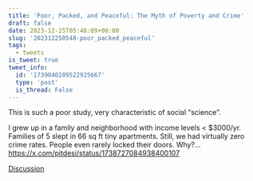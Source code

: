 ```yaml
---
title: 'Poor, Packed, and Peaceful: The Myth of Poverty and Crime'
draft: false
date: 2023-12-25T05:48:09+00:00
slug: '202312250548-poor_packed_peaceful'
tags:
  - tweets
is_tweet: true
tweet_info:
  id: '1739040289522925667'
  type: 'post'
  is_thread: False
---
```




This is such a poor study, very characteristic of social “science”. 

I grew up in a family and neighborhood with income levels &lt; $3000/yr. Families of 5 slept in 66 sq ft tiny apartments. Still, we had virtually zero crime rates. People even rarely locked their doors. Why?… <https://x.com/pitdesi/status/1738727084938400107>

[Discussion](https://x.com/sytelus/status/1739040289522925667)
